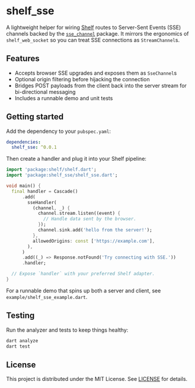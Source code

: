 # shelf_sse

A lightweight helper for wiring [Shelf](https://pub.dev/packages/shelf) routes
to Server-Sent Events (SSE) channels backed by the
[`sse_channel`](https://pub.dev/packages/sse_channel) package. It mirrors the
ergonomics of `shelf_web_socket` so you can treat SSE connections as
`StreamChannel`s.

## Features

- Accepts browser SSE upgrades and exposes them as `SseChannel`s
- Optional origin filtering before hijacking the connection
- Bridges POST payloads from the client back into the server stream for
  bi-directional messaging
- Includes a runnable demo and unit tests

## Getting started

Add the dependency to your `pubspec.yaml`:

```yaml
dependencies:
  shelf_sse: ^0.0.1
```

Then create a handler and plug it into your Shelf pipeline:

```dart
import 'package:shelf/shelf.dart';
import 'package:shelf_sse/shelf_sse.dart';

void main() {
  final handler = Cascade()
      .add(
        sseHandler(
          (channel, _) {
            channel.stream.listen((event) {
              // Handle data sent by the browser.
            });
            channel.sink.add('hello from the server!');
          },
          allowedOrigins: const ['https://example.com'],
        ),
      )
      .add((_) => Response.notFound('Try connecting with SSE.'))
      .handler;

  // Expose `handler` with your preferred Shelf adapter.
}
```

For a runnable demo that spins up both a server and client, see
`example/shelf_sse_example.dart`.

## Testing

Run the analyzer and tests to keep things healthy:

```bash
dart analyze
dart test
```

## License

This project is distributed under the MIT License. See [LICENSE](LICENSE) for
details.
